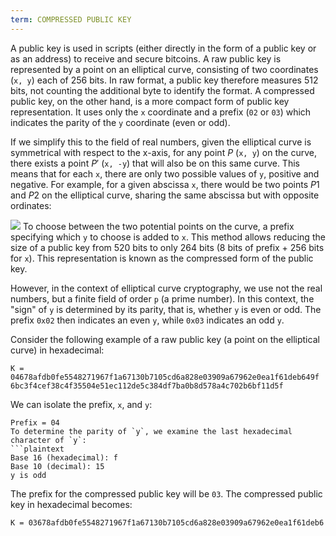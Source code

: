 ```yaml
---
term: COMPRESSED PUBLIC KEY
---
```


A public key is used in scripts (either directly in the form of a public key or as an address) to receive and secure bitcoins. A raw public key is represented by a point on an elliptical curve, consisting of two coordinates (`x, y`) each of 256 bits. In raw format, a public key therefore measures 512 bits, not counting the additional byte to identify the format. A compressed public key, on the other hand, is a more compact form of public key representation. It uses only the `x` coordinate and a prefix (`02` or `03`) which indicates the parity of the `y` coordinate (even or odd).

If we simplify this to the field of real numbers, given the elliptical curve is symmetrical with respect to the x-axis, for any point $P$ (`x, y`) on the curve, there exists a point $P'$ (`x, -y`) that will also be on this same curve. This means that for each `x`, there are only two possible values of `y`, positive and negative. For example, for a given abscissa `x`, there would be two points $P1$ and $P2$ on the elliptical curve, sharing the same abscissa but with opposite ordinates:

![](../../dictionnaire/assets/29.webp)
To choose between the two potential points on the curve, a prefix specifying which `y` to choose is added to `x`. This method allows reducing the size of a public key from 520 bits to only 264 bits (8 bits of prefix + 256 bits for `x`). This representation is known as the compressed form of the public key.

However, in the context of elliptical curve cryptography, we use not the real numbers, but a finite field of order `p` (a prime number). In this context, the "sign" of `y` is determined by its parity, that is, whether `y` is even or odd. The prefix `0x02` then indicates an even `y`, while `0x03` indicates an odd `y`.

Consider the following example of a raw public key (a point on the elliptical curve) in hexadecimal:
```plaintext
K = 04678afdb0fe5548271967f1a67130b7105cd6a828e03909a67962e0ea1f61deb649f
6bc3f4cef38c4f35504e51ec112de5c384df7ba0b8d578a4c702b6bf11d5f
```

We can isolate the prefix, `x`, and `y`:
```plaintext
Prefix = 04
To determine the parity of `y`, we examine the last hexadecimal character of `y`:
```plaintext
Base 16 (hexadecimal): f
Base 10 (decimal): 15
y is odd
```

The prefix for the compressed public key will be `03`. The compressed public key in hexadecimal becomes:
```plaintext
K = 03678afdb0fe5548271967f1a67130b7105cd6a828e03909a67962e0ea1f61deb6
```
